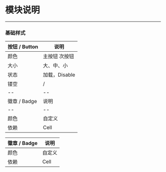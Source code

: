 # 模块说明


---


### 基础样式

| 按钮 / Button | 说明 |
| -- | -- |
|  颜色 | 主按钮 次按钮 |
|  大小 | 大、中、小 |
|  状态 | 加载，Disable |
|  镂空 | /       |
| -- | -- |
| 徽章 / Badge | 说明 |
| -- | -- |
| 颜色 | 自定义 |
| 依赖 | Cell  |



| 徽章 / Badge | 说明 |
| -- | -- |
| 颜色 | 自定义 |
| 依赖 | Cell  |
